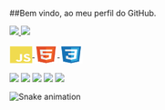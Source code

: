 ##Bem vindo, ao meu perfil do GitHub.



<div>
   <a href="https://github.com/devemdobro">
   <img height="180em" src="https://github-readme-stats.vercel.app/api?username=Gustavofurtad&show_icons=true&theme=dracula&include_all_commits=true&count_private=true"/>
   <img height="180em" src="https://github-readme-stats.vercel.app/api/top-langs/?username=Gustavofurtad&layout=compact&langs_count=6&theme=dracula"/>
 </div>
  
  <div style="display: inline_block"><br>
   <img align="center" alt="Js" height="30" width="40"          src="https://raw.githubusercontent.com/devicons/devicon/master/icons/javascript/javascript-plain.svg">
   <img align="center" alt="HTML" height="30" width="40"  src="https://raw.githubusercontent.com/devicons/devicon/master/icons/html5/html5-original.svg">
   <img align="center" alt="CSS" height="30" width="40"  src="https://raw.githubusercontent.com/devicons/devicon/master/icons/css3/css3-original.svg">  
 </div>
 
 <br>
 
<div> 
  <a href="" target="_blank"><img src="https://img.shields.io/badge/YouTube-FF0000?style=for-the-badge&logo=youtube&logoColor=white" target="_blank"></a>
  <a href="" target="_blank"><img src="https://img.shields.io/badge/-Instagram-%23E4405F?style=for-the-badge&logo=instagram&logoColor=white" target="_blank"></a>
 <a href="" target="_blank"><img src="https://img.shields.io/badge/Discord-7289DA?style=for-the-badge&logo=discord&logoColor=white" target="_blank"></a> 
  <a href = ""><img src="https://img.shields.io/badge/-Gmail-%23333?style=for-the-badge&logo=gmail&logoColor=white" target="_blank"></a>
  <a href="" target="_blank"><img src="https://img.shields.io/badge/-LinkedIn-%230077B5?style=for-the-badge&logo=linkedin&logoColor=white" target="_blank"></a> 
 
  ![Snake animation](https://github.com/devemdobro/devemdobro/blob/output/github-contribution-grid-snake.svg)

</div> 
